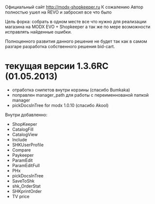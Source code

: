 Официальный сайт http://modx-shopkeeper.ru
К сожалению Автор полностью ушел на REVO и забросил все что было

Цель форка: собрать в одном месте все что нужно для реализации магазина на MODX EVO + Shopkeeper 
а так же по мере возможности исправлять найденные ошибки. 

Полноценного развития данного решение не будет так как в самом разгаре разработка собственного решения bid-cart.

текущая версии 1.3.6RC  (01.05.2013)
=======================================================
- отработка снипетов внутри корзины (спасибо Bumkaka)
- поправлен manager_path для работы с переименнованой папкой manager
- pickDocsInTree for modx 1.0.10 (спасибо Akool)

Внутри добавленно:
* ShopKeeper
* CatalogFill
* CatalogView
* Include
* SHKUserProfile
* Compare
* Paykeeper
* ParamEdit
* ParamEditFull
* PHx
* pickDocsInTree
* SaveToShk
* shk_OrderStat
* SHKprintOrder
* TV price